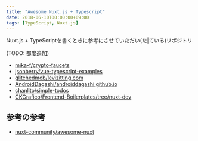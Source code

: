 ```yaml
---
title: "Awesome Nuxt.js + Typescript"
date: 2018-06-10T00:00:00+09:00
tags: [TypeScript, Nuxt.js]
---
```


Nuxt.js + TypeScriptを書くときに参考にさせていただい(た\|ている)リポジトリ

(TODO: 都度追加)

* [mika-f/crypto-faucets](https://github.com/mika-f/crypto-faucets)
* [jsonberry/vue-typescript-examples](https://github.com/jsonberry/vue-typescript-examples)
* [glitchedmob/levizitting.com](https://github.com/glitchedmob/levizitting.com)
* [AndroidDagashi/androiddagashi.github.io](https://github.com/AndroidDagashi/androiddagashi.github.io)
* [chanlito/simple-todos](https://github.com/chanlito/simple-todos)
* [CKGrafico/Frontend-Boilerplates/tree/nuxt-dev](https://github.com/CKGrafico/Frontend-Boilerplates/tree/nuxt-dev)

## 参考の参考
* [nuxt-community/awesome-nuxt](https://github.com/nuxt-community/awesome-nuxt)
